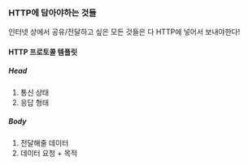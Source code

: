 ### HTTP에 담아야하는 것들
인터넷 상에서 공유/전달하고 싶은 모든 것들은 다 HTTP에 넣어서 보내야한다!
#### HTTP 프로토콜 템플릿
##### Head
1. 통신 상태
2. 응답 형태
##### Body
1. 전달해줄 데이터
2. 데이터 요청 + 목적